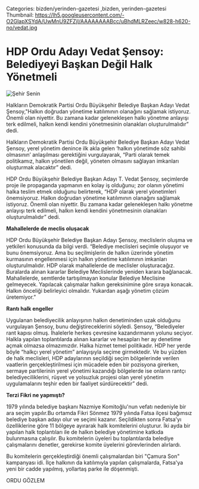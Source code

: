 Categories: bizden/yerinden-gazetesi ,bizden, yerinden-gazetesi
Thumbnail: https://lh5.googleusercontent.com/-O2GlapXSYdA/UwMnU9ZFZjI/AAAAAAAABcc/uBhdMLRZeec/w828-h620-no/vedat.jpg


# HDP Ordu Adayı Vedat Şensoy: Belediyeyi Başkan Değil Halk Yönetmeli

![Şehir Senin](https://lh5.googleusercontent.com/-O2GlapXSYdA/UwMnU9ZFZjI/AAAAAAAABcc/uBhdMLRZeec/w828-h620-no/vedat.jpg)

Halkların Demokratik Partisi Ordu Büyükşehir Belediye Başkan Adayı Vedat Şensoy,"Halkın doğrudan yönetime katılımının olanağını sağlamak istiyoruz. Önemli olan niyettir. Bu zamana kadar gelenekleşen halkı yönetme anlayışı terk edilmeli, halkın kendi kendini yönetmesinin olanakları oluşturulmalıdır” dedi.

Halkların Demokratik Partisi Ordu Büyükşehir Belediye Başkan Adayı Vedat Şensoy, yerel yönetim denince ilk akla gelen ‘halkın yönetimde söz sahibi olmasının’ anlaşılması gerektiğini vurgulayarak, “Parti olarak temek politikamız, halkın yönetilen değil, yöneten olmasını sağlayan imkanları oluşturmak alacaktır” dedi. 

HDP Ordu Büyükşehir Belediye Başkan Adayı T. Vedat Şensoy, seçimlerde proje ile propaganda yapmanın en kolay iş olduğunu; zor olanın yönetimi halka teslim etmek olduğunu belirterek, “HDP olarak yerel yönetimleri önemsiyoruz. Halkın doğrudan yönetime katılımının olanağını sağlamak istiyoruz. Önemli olan niyettir. Bu zamana kadar gelenekleşen halkı yönetme anlayışı terk edilmeli, halkın kendi kendini yönetmesinin olanakları oluşturulmalıdır” dedi.

**Mahallelerde de meclis oluşacak**

HDP Ordu Büyükşehir Belediye Başkan Adayı Şensoy, meclislerin oluşma ve yetkileri konusunda da bilgi verdi. “Belediye meclisleri seçimle oluşuyor ve bunu önemsiyoruz. Ama bu seçilmişlerin de halkın üzerinde yönetim kurmasının engellenmesi için halkın yönetime katılımının imkanları oluşturulmalıdır. HDP olarak mahallelerde de meclisler oluşturacağız. Buralarda alınan kararlar Belediye Meclislerinde yeniden karara bağlanacak. Mahallelerde, semtlerde tartışılmayan konular Belediye Meclisine gelmeyecek. Yapılacak çalışmalar halkın gereksinimine göre sıraya konacak. Halkın önceliği belirleyici olmalıdır. Yukardan aşağı yönetim çözüm üretemiyor.” 

**Rantı halk engeller**

Uygulanan belediyecilik anlayışının halkın denetiminden uzak olduğunu vurgulayan Şensoy, bunu değiştireceklerini söyledi. Şensoy, “Belediyeler rant kapısı olmuş. İhalelerle herkes çevresine kazandırmanın yolunu seçiyor. Halkla yapılan toplantılarda alınan kararlar ve hesapları her ay denetime açmak olmazsa olmazımızdır. Halka hizmet temel politikadır. HDP her yerde böyle “halkçı yerel yönetim” anlayışıyla seçime girmektedir. Ve bu yüzden de halk meclisleri, HDP adaylarının seçildiği seçim bölgelerinde verilen vaatlerin gerçekleştirilmesi için mücadele eden bir pozisyona girerken, sermaye partilerinin yerel yönetimi kazandığı bölgelerde ise onların rantçı belediyeciliklerini, rüşvet ve yolsuzluk projesi olan yerel yönetim uygulamalarını teşhir eden bir faaliyet sürdürecektir” dedi.  

**Terzi Fikri ne yapmıştı?**

1979 yılında belediye başkanı Nazmiye Komitoğlu'nun vefatı nedeniyle bir ara seçim yapılır.Bu ortamda Fikri Sönmez 1979 yılında Fatsa ilçesi bağımsız belediye başkan adayı olur ve seçimi kazanır. Seçildikten sonra Fatsa'yı özelliklerine göre 11 bölgeye ayırarak halk komitelerini oluşturur. İki ayda bir yapılan halk toplantıları ile de halkın belediye yönetimine katkıda bulunmasına çalışılır. Bu komitelerin üyeleri bu toplantılarda belediye çalışmalarını denetler, gerekirse komite üyelerini görevlerinden alırlardı. 

Bu komitelerin gerçekleştirdiği önemli çalışmalardan biri "Çamura Son" kampanyası idi. İlçe halkının da katılımıyla yapılan çalışmalarda, Fatsa'ya yeni bir cadde yapılmış, yollartaş parke ile döşenmişti.


ORDU GÖZLEM


